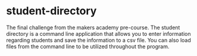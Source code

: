 # student-directory

The final challenge from the makers academy pre-course. The student directory is a command line application that allows you to enter information regarding students and save the information to a csv file. You can also load files from the command line to be utilized throughout the program.

